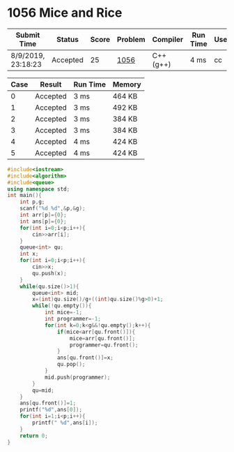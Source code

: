 # **1056** Mice and Rice

| Submit Time        | Status   | Score | Problem                                                      | Compiler  | Run Time | User |
| ------------------ | -------- | ----- | ------------------------------------------------------------ | --------- | -------- | ---- |
| 8/9/2019, 23:18:23 | Accepted | 25    | [1056](https://pintia.cn/problem-sets/994805342720868352/problems/994805419468242944) | C++ (g++) | 4 ms     | cc   |

| Case | Result   | Run Time | Memory |
| ---- | -------- | -------- | ------ |
| 0    | Accepted | 3 ms     | 464 KB |
| 1    | Accepted | 3 ms     | 492 KB |
| 2    | Accepted | 3 ms     | 384 KB |
| 3    | Accepted | 3 ms     | 384 KB |
| 4    | Accepted | 4 ms     | 424 KB |
| 5    | Accepted | 4 ms     | 424 KB |

```c++
#include<iostream>
#include<algorithm>
#include<queue>
using namespace std;
int main(){
    int p,g;
    scanf("%d %d",&p,&g);
    int arr[p]={0};
    int ans[p]={0};
    for(int i=0;i<p;i++){
        cin>>arr[i];
    }
    queue<int> qu;
    int x;
    for(int i=0;i<p;i++){
        cin>>x;
        qu.push(x);
    }
    while(qu.size()>1){
        queue<int> mid;
        x=(int)qu.size()/g+((int)qu.size()%g>0)+1;
        while(!qu.empty()){
            int mice=-1;
            int programmer=-1;
            for(int k=0;k<g&&!qu.empty();k++){
                if(mice<arr[qu.front()]){
                    mice=arr[qu.front()];
                    programmer=qu.front();
                }
                ans[qu.front()]=x;
                qu.pop();                
            }
            mid.push(programmer);
        }
        qu=mid;
    }
    ans[qu.front()]=1;
    printf("%d",ans[0]);
    for(int i=1;i<p;i++){
        printf(" %d",ans[i]);
    }
    return 0;
}

```

